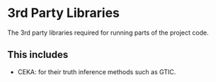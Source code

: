3rd Party Libraries
==
The 3rd party libraries required for running parts of the project code.

This includes
--
- CEKA: for their truth inference methods such as GTIC.
